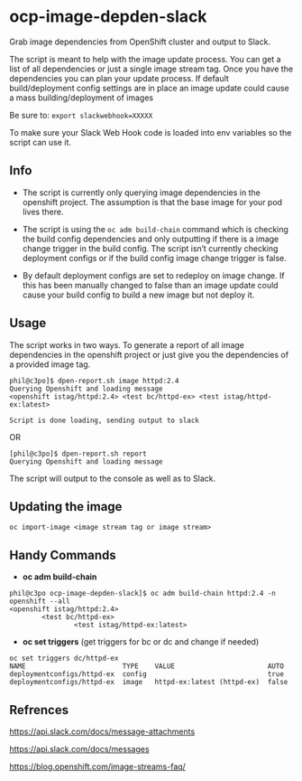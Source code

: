 # ocp-image-depden-slack
Grab image dependencies from OpenShift cluster and output to Slack. 

The script is meant to help with the image update process. You can get a  list of all dependencies or just a single image stream tag. Once you have the dependencies you can plan your update process. If default build/deployment config settings are in place an image update could cause a mass building/deployment of images

Be sure to:
`export slackwebhook=XXXXX`

To make sure your Slack Web Hook code is loaded into env variables so the script can use it.

## Info
- The script is currently only querying image dependencies in the openshift project. The assumption is that the base image for your pod lives there.

- The script is using the `oc adm build-chain` command which is checking the build config dependencies and only outputting if there is a image change trigger in the build config. The script isn’t currently checking deployment configs or if the build config image change trigger is false.

- By default deployment configs are set to redeploy on image change. If this has been manually changed to false than an image update could cause your build config to build a new image but not deploy it.

## Usage

The script works in two ways. To generate a report of all image dependencies in the openshift project or just give you the dependencies of a provided image tag.
```
phil@c3po]$ dpen-report.sh image httpd:2.4
Querying Openshift and loading message
<openshift istag/httpd:2.4> <test bc/httpd-ex> <test istag/httpd-ex:latest>

Script is done loading, sending output to slack
``` 
OR
```
[phil@c3po]$ dpen-report.sh report
Querying Openshift and loading message
```

The script will output to the console as well as to Slack.

## Updating the image

`oc import-image <image stream tag or image stream>`

## Handy Commands

- **oc adm build-chain**
```
phil@c3po ocp-image-depden-slack]$ oc adm build-chain httpd:2.4 -n openshift --all
<openshift istag/httpd:2.4>
        <test bc/httpd-ex>
                <test istag/httpd-ex:latest>
```

- **oc set triggers** (get triggers for bc or dc and change if needed)
```
oc set triggers dc/httpd-ex
NAME                        TYPE    VALUE                       AUTO
deploymentconfigs/httpd-ex  config                              true
deploymentconfigs/httpd-ex  image   httpd-ex:latest (httpd-ex)  false
```

## Refrences
https://api.slack.com/docs/message-attachments

https://api.slack.com/docs/messages

https://blog.openshift.com/image-streams-faq/

